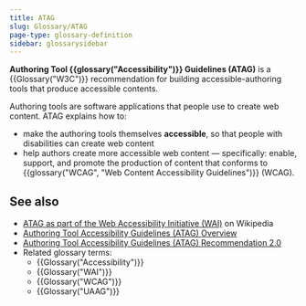 ```yaml
---
title: ATAG
slug: Glossary/ATAG
page-type: glossary-definition
sidebar: glossarysidebar
---
```


**Authoring Tool {{glossary("Accessibility")}} Guidelines (ATAG)** is a {{Glossary("W3C")}} recommendation for building accessible-authoring tools that produce accessible contents.

Authoring tools are software applications that people use to create web content. ATAG explains how to:

- make the authoring tools themselves **accessible**, so that people with disabilities can create web content
- help authors create more accessible web content — specifically: enable, support, and promote the production of content that conforms to {{glossary("WCAG", "Web Content Accessibility Guidelines")}} (WCAG).

## See also

- [ATAG as part of the Web Accessibility Initiative (WAI)](<https://en.wikipedia.org/wiki/Web_Accessibility_Initiative#Authoring_Tool_Accessibility_Guidelines_(ATAG)>) on Wikipedia
- [Authoring Tool Accessibility Guidelines (ATAG) Overview](https://www.w3.org/WAI/standards-guidelines/atag/)
- [Authoring Tool Accessibility Guidelines (ATAG) Recommendation 2.0](https://www.w3.org/TR/ATAG20/)
- Related glossary terms:
  - {{Glossary("Accessibility")}}
  - {{Glossary("WAI")}}
  - {{Glossary("WCAG")}}
  - {{Glossary("UAAG")}}
